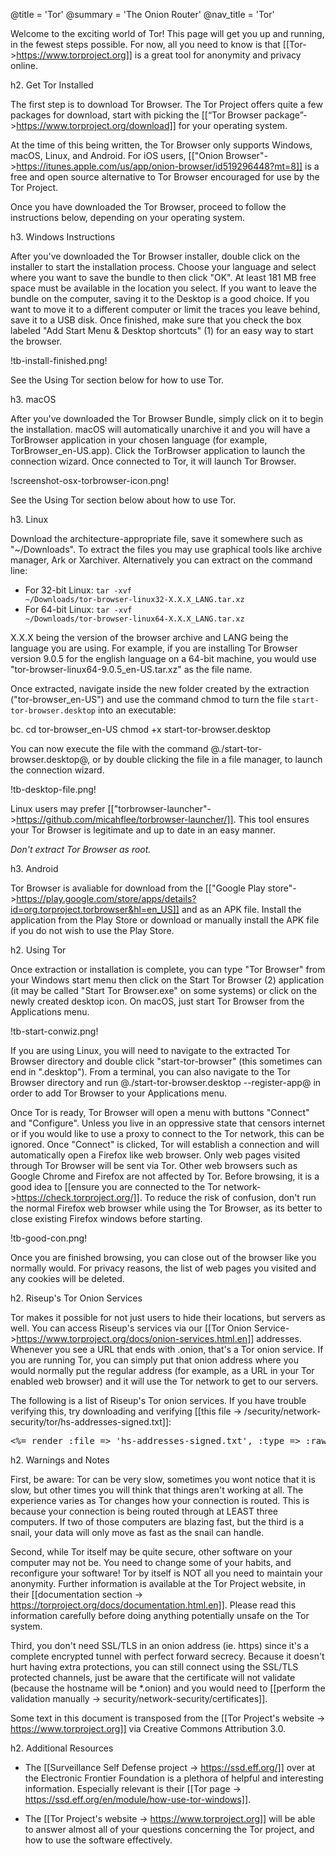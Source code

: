 @title = 'Tor'
@summary = 'The Onion Router'
@nav_title = 'Tor'

Welcome to the exciting world of Tor! This page will get you up and running, in the fewest steps possible. For now, all you need to know is that [[Tor->https://www.torproject.org]] is a great tool for anonymity and privacy online.

h2. Get Tor Installed

The first step is to download Tor Browser. The Tor Project offers quite a few packages for download, start with picking the [[“Tor Browser package”->https://www.torproject.org/download]] for your operating system.

At the time of this being written, the Tor Browser only supports Windows, macOS, Linux, and Android. For iOS users, [["Onion Browser"->https://itunes.apple.com/us/app/onion-browser/id519296448?mt=8]] is a free and open source alternative to Tor Browser encouraged for use by the Tor Project.

Once you have downloaded the Tor Browser, proceed to follow the instructions below, depending on your operating system.


h3. Windows Instructions

After you've downloaded the Tor Browser installer, double click on the installer to start the installation process. Choose your language and select where you want to save the bundle to then click "OK". At least 181 MB free space must be available in the location you select. If you want to leave the bundle on the computer, saving it to the Desktop is a good choice. If you want to move it to a different computer or limit the traces you leave behind, save it to a USB disk. Once finished, make sure that you check the box labeled "Add Start Menu & Desktop shortcuts" (1) for an easy way to start the browser.

!tb-install-finished.png!

See the Using Tor section below for how to use Tor.

h3. macOS

After you've downloaded the Tor Browser Bundle, simply click on it to begin the installation. macOS will automatically unarchive it and you will have a TorBrowser application in your chosen language (for example, TorBrowser_en-US.app). Click the TorBrowser application to launch the connection wizard. Once connected to Tor, it will launch Tor Browser.

!screenshot-osx-torbrowser-icon.png!

See the Using Tor section below about how to use Tor.

h3. Linux

Download the architecture-appropriate file, save it somewhere such as "~/Downloads". To extract the files you may use graphical tools like archive manager, Ark or Xarchiver. Alternatively you can extract on the command line:

* For 32-bit Linux: <code>tar -xvf ~/Downloads/tor-browser-linux32-X.X.X_LANG.tar.xz</code>
* For 64-bit Linux: <code>tar -xvf ~/Downloads/tor-browser-linux64-X.X.X_LANG.tar.xz</code>

X.X.X being the version of the browser archive and LANG being the language you are using. For example, if you are installing Tor Browser version 9.0.5 for the english language on a 64-bit machine, you would use "tor-browser-linux64-9.0.5_en-US.tar.xz" as the file name.

Once extracted, navigate inside the new folder created by the extraction ("tor-browser_en-US") and use the command chmod to turn the file `start-tor-browser.desktop` into an executable:

bc. cd tor-browser_en-US
chmod +x start-tor-browser.desktop

You can now execute the file with the command @./start-tor-browser.desktop@, or by double clicking the file in a file manager, to launch the connection wizard.

!tb-desktop-file.png!

Linux users may prefer [["torbrowser-launcher"->https://github.com/micahflee/torbrowser-launcher/]]. This tool ensures your Tor Browser is legitimate and up to date in an easy manner.

*Don't extract Tor Browser as root.*

h3. Android

Tor Browser is avaliable for download from the [["Google Play store"->https://play.google.com/store/apps/details?id=org.torproject.torbrowser&hl=en_US]] and as an APK file. Install the application from the Play Store or download or manually install the APK file if you do not wish to use the Play Store.

h2. Using Tor

Once extraction or installation is complete, you can type "Tor Browser" from your Windows start menu then click on the Start Tor Browser (2) application (it may be called "Start Tor Browser.exe" on some systems) or click on the newly created desktop icon. On macOS, just start Tor Browser from the Applications menu.

!tb-start-conwiz.png!

If you are using Linux, you will need to navigate to the extracted Tor Browser directory and double click "start-tor-browser" (this sometimes can end in ".desktop"). From a terminal, you can also navigate to the Tor Browser directory and run @./start-tor-browser.desktop --register-app@ in order to add Tor Browser to your Applications menu.

Once Tor is ready, Tor Browser will open a menu with buttons "Connect" and "Configure". Unless you live in an oppressive state that censors internet or if you would like to use a proxy to connect to the Tor network, this can be ignored. Once "Connect" is clicked, Tor will establish a connection and will automatically open a Firefox like web browser. Only web pages visited through Tor Browser will be sent via Tor. Other web browsers such as Google Chrome and Firefox are not affected by Tor. Before browsing, it is a good idea to [[ensure you are connected to the Tor network->https://check.torproject.org/]]. To reduce the risk of confusion, don't run the normal Firefox web browser while using the Tor Browser, as its better to close existing Firefox windows before starting.

!tb-good-con.png!

Once you are finished browsing, you can close out of the browser like you normally would. For privacy reasons, the list of web pages you visited and any cookies will be deleted.

h2. Riseup's Tor Onion Services

Tor makes it possible for not just users to hide their locations, but servers as well. You can access Riseup's services via our [[Tor Onion Service->https://www.torproject.org/docs/onion-services.html.en]] addresses. Whenever you see a URL that ends with .onion, that's a Tor onion service. If you are running Tor, you can simply put that onion address where you would normally put the regular address (for example, as a URL in your Tor enabled web browser) and it will use the Tor network to get to our servers.

The following is a list of Riseup's Tor onion services. If you have trouble verifying this, try downloading and verifying [[this file -> /security/network-security/tor/hs-addresses-signed.txt]]:

<pre>
<%= render :file => 'hs-addresses-signed.txt', :type => :raw %>
</pre>

h2. Warnings and Notes

First, be aware: Tor can be very slow, sometimes you wont notice that it is slow, but other times you will think that things aren't working at all. The experience varies as Tor changes how your connection is routed. This is because your connection is being routed through at LEAST three computers. If two of those computers are blazing fast, but the third is a snail, your data will only move as fast as the snail can handle.

Second, while Tor itself may be quite secure, other software on your computer may not be. You need to change some of your habits, and reconfigure your software! Tor by itself is NOT all you need to maintain your anonymity. Further information is available at the Tor Project website, in their [[documentation section -> https://torproject.org/docs/documentation.html.en]]. Please read this information carefully before doing anything potentially unsafe on the Tor system.

Third, you don't need SSL/TLS in an onion address (ie. https) since it's a complete encrypted tunnel with perfect forward secrecy. Because it doesn't hurt having extra protections, you can still connect using the SSL/TLS protected channels, just be aware that the certificate will not validate (because the hostname will be *.onion) and you would need to [[perform the validation manually -> security/network-security/certificates]].

Some text in this document is transposed from the [[Tor Project's website -> https://www.torproject.org]] via Creative Commons Attribution 3.0.

h2. Additional Resources

* The [[Surveillance Self Defense project -> https://ssd.eff.org/]] over at the Electronic Frontier Foundation is a plethora of helpful and interesting information. Especially relevant is their [[Tor page -> https://ssd.eff.org/en/module/how-use-tor-windows]].

* The [[Tor Project's website -> https://www.torproject.org]] will be able to answer almost all of your questions concerning the Tor project, and how to use the software effectively.
